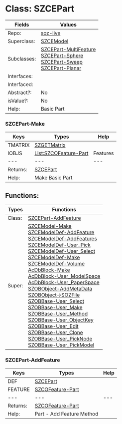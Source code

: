 
# Class:	SZCEPart

| Fields | Values |
| --------- | --------- |
| Repo: | [soz-live](/repos/soz-live.html) |
| Superclass: | [SZCEModel](SZCEModel.html) |
| Subclasses: | [SZCEPart-MultiFeature](SZCEPart-MultiFeature.html) <br> [SZCEPart-Sphere](SZCEPart-Sphere.html) <br> [SZCEPart-Sweep](SZCEPart-Sweep.html) <br> [SZCEPart-Planar](SZCEPart-Planar.html) |
| Interfaces: |  |
| Interfaced: |  |
| Abstract?: | No |
| isValue?: | No |
| Help: | Basic Part |

### SZCEPart-Make

| Keys | Types | Help |
| --------- | --------- | --------- |
| TMATRIX | [SZGETMatrix](SZGETMatrix.html) |  |
| IOBJS | [List:SZCOFeature-Part](SZCOFeature-Part.html) | Features |
| --- | --- | --- |
| Returns: | [SZCEPart](SZCEPart.html) |
| Help: | Make Basic Part |


## Functions:

| Types | Functions |
| --------- | --------- |
| Class: | [SZCEPart-AddFeature](#SZCEPart-AddFeature) |
| Super: | [SZCEModel-Make](SZCEModel.html) <br> [SZCEModelDef-AddFeature](SZCEModelDef.html) <br> [SZCEModelDef-AddFeatures](SZCEModelDef.html) <br> [SZCEModelDef-User_Pick](SZCEModelDef.html) <br> [SZCEModelDef-User_Select](SZCEModelDef.html) <br> [SZCEModelDef-Make](SZCEModelDef.html) <br> [SZCEModelDef-Volume](SZCEModelDef.html) <br> [AcDbBlock-Make](AcDbBlock.html) <br> [AcDbBlock-User_ModelSpace](AcDbBlock.html) <br> [AcDbBlock-User_PaperSpace](AcDbBlock.html) <br> [SZOBObject-AddMetaData](SZOBObject.html) <br> [SZOBObject->SOZFile](SZOBObject.html) <br> [SZOBBase-User_Select](SZOBBase.html) <br> [SZOBBase-User_Make](SZOBBase.html) <br> [SZOBBase-User_Method](SZOBBase.html) <br> [SZOBBase-User_ObjectKey](SZOBBase.html) <br> [SZOBBase-User_Edit](SZOBBase.html) <br> [SZOBBase-User_Clone](SZOBBase.html) <br> [SZOBBase-User_PickNode](SZOBBase.html) <br> [SZOBBase-User_PickModel](SZOBBase.html) |


### SZCEPart-AddFeature

| Keys | Types | Help |
| --------- | --------- | --------- |
| DEF | [SZCEPart](SZCEPart.html) |  |
| FEATURE | [SZCOFeature-Part](SZCOFeature-Part.html) |  |
| --- | --- | --- |
| Returns: | [SZCOFeature-Part](SZCOFeature-Part.html) |
| Help: | Part - Add Feature Method |


